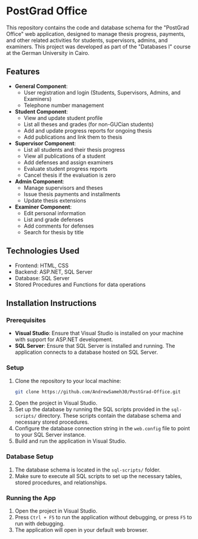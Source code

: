 # PostGrad Office

This repository contains the code and database schema for the "PostGrad Office" web application, designed to manage thesis progress, payments, and other related activities for students, supervisors, admins, and examiners. This project was developed as part of the "Databases I" course at the German University in Cairo.

## Features
- **General Component**:
  - User registration and login (Students, Supervisors, Admins, and Examiners)
  - Telephone number management
- **Student Component**:
  - View and update student profile
  - List all theses and grades (for non-GUCian students)
  - Add and update progress reports for ongoing thesis
  - Add publications and link them to thesis
- **Supervisor Component**:
  - List all students and their thesis progress
  - View all publications of a student
  - Add defenses and assign examiners
  - Evaluate student progress reports
  - Cancel thesis if the evaluation is zero
- **Admin Component**:
  - Manage supervisors and theses
  - Issue thesis payments and installments
  - Update thesis extensions
- **Examiner Component**:
  - Edit personal information
  - List and grade defenses
  - Add comments for defenses
  - Search for thesis by title

## Technologies Used
- Frontend: HTML, CSS
- Backend: ASP.NET, SQL Server
- Database: SQL Server
- Stored Procedures and Functions for data operations

## Installation Instructions  
### Prerequisites
- **Visual Studio**: Ensure that Visual Studio is installed on your machine with support for ASP.NET development.
- **SQL Server**: Ensure that SQL Server is installed and running. The application connects to a database hosted on SQL Server.

### Setup
1. Clone the repository to your local machine:
   ```bash
   git clone https://github.com/AndrewSameh30/PostGrad-Office.git
2. Open the project in Visual Studio.
3. Set up the database by running the SQL scripts provided in the `sql-scripts/` directory. These scripts contain the database schema and necessary stored procedures.
4. Configure the database connection string in the `web.config` file to point to your SQL Server instance.
5. Build and run the application in Visual Studio.
   
### Database Setup
1. The database schema is located in the `sql-scripts/` folder.
2. Make sure to execute all SQL scripts to set up the necessary tables, stored procedures, and relationships.

### Running the App
1. Open the project in Visual Studio.
2. Press `Ctrl + F5` to run the application without debugging, or press `F5` to run with debugging.
3. The application will open in your default web browser.

